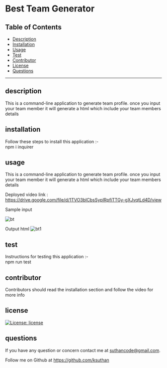 # Best Team Generator




  ## Table of Contents
  * [Description](#description)
  * [Installation](#installation)
  * [Usage](#usage)
  * [Test](#test)
  * [Contributor](#contributor)
  * [License](#license)
  * [Questions](#questions)
  
 
  ---------------------------------------------------------------------------------



  ## description 
  This is a command-line application to generate team profile. once you input your team member it will generate a html which include your team members details

 
  ## installation 
  Follow these steps to install this application :-   
   npm i inquirer

  ## usage
   This is a command-line application to generate team profile. once you input your team member it will generate a html which include your team members details

  Deployed video link : https://drive.google.com/file/d/1TVO3bICbsSyplRpfiTTGy-gXJvqtLd4D/view

  Sample input

![bt](https://user-images.githubusercontent.com/91926452/161106692-daef0a22-c6cf-4359-b759-5b6e103f7f9f.JPG)

  Output html
![bt1](https://user-images.githubusercontent.com/91926452/161106842-4fdb1b2f-a2d5-4d91-b817-cf73ec0d235d.JPG)





  ## test

  Instructions for testing  this application :-    
  npm run test

  ## contributor
   Contributors should read the installation section and follow the video for more info
  

  ## license
  [![License: license](https://img.shields.io/badge/License-MIT-brightgreen.svg)](https://opensource.org/licenses/MIT)


  ## questions
  If you have any question or concern contact me at suthancode@gmail.com.  

  Follow me on Github at  https://github.com/ksuthan



 
